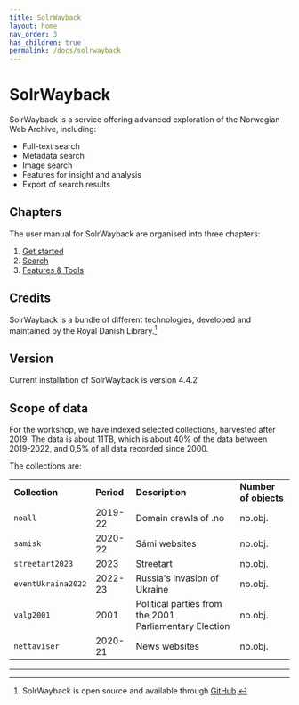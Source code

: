 ```yaml
---
title: SolrWayback
layout: home
nav_order: 3
has_children: true
permalink: /docs/solrwayback
---
```


# SolrWayback

SolrWayback is a service offering advanced exploration of the Norwegian Web Archive, including:
- Full-text search
- Metadata search
- Image search
- Features for insight and analysis
- Export of search results

## Chapters
The user manual for SolrWayback are organised into three chapters:

1. [Get started](./solrwayback/get-started.md)
2. [Search](./solrwayback/search.md)
3. [Features & Tools](./solrwayback/features.md)


## Credits
SolrWayback is a bundle of different technologies, developed and maintained by the Royal Danish Library.[^1]


## Version
Current installation of SolrWayback is version 4.4.2


## Scope of data
For the workshop, we have indexed selected collections, harvested after 2019. The data is about 11TB, which is about 40% of the data between 2019-2022, and 0,5% of all data recorded since 2000.

The collections are:

|||||
|--- |--- |-- |--- |
|**Collection**|**Period**|**Description**|**Number of objects**|**Data size**|
|`noall`|2019-22|Domain crawls of .no|no.obj.|7.5TB|
|`samisk`|2020-22|Sámi websites|no.obj.|68GB|
|`streetart2023`|2023|Streetart|no.obj.|75GB|
|`eventUkraina2022`|2022-23|Russia's invasion of Ukraine|no.obj.|343GB|
|`valg2001`|2001|Political parties from the 2001 Parliamentary Election|no.obj.|1.6GB|
|`nettaviser`|2020-21|News websites|no.obj.|2.3TB|

----

[^1]: SolrWayback is open source and available through [GitHub](https://github.com/netarchivesuite/solrwayback/).